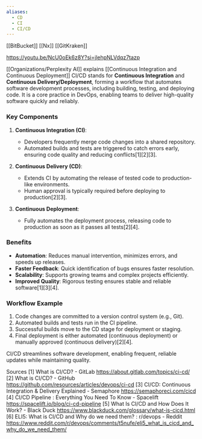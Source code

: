 ```yaml
---
aliases:
  - CD
  - CI
  - CI/CD
---
```

[[BitBucket]]
[[Nx]]
[[GitKraken]]

https://youtu.be/NcU0oEk6z8Y?si=jlehpNLVdqz7tazp

[[Organizations/Perplexity AI]] explains [[Continuous Integration and Continuous Deployment]] 
CI/CD stands for **Continuous Integration** and **Continuous Delivery/Deployment**, forming a workflow that automates software development processes, including building, testing, and deploying code. It is a core practice in DevOps, enabling teams to deliver high-quality software quickly and reliably.

### Key Components
1. **Continuous Integration (CI)**:
   - Developers frequently merge code changes into a shared repository.
   - Automated builds and tests are triggered to catch errors early, ensuring code quality and reducing conflicts[1][2][3].

2. **Continuous Delivery (CD)**:
   - Extends CI by automating the release of tested code to production-like environments.
   - Human approval is typically required before deploying to production[2][3].

3. **Continuous Deployment**:
   - Fully automates the deployment process, releasing code to production as soon as it passes all tests[2][4].

### Benefits
- **Automation**: Reduces manual intervention, minimizes errors, and speeds up releases.
- **Faster Feedback**: Quick identification of bugs ensures faster resolution.
- **Scalability**: Supports growing teams and complex projects efficiently.
- **Improved Quality**: Rigorous testing ensures stable and reliable software[1][3][4].

### Workflow Example
1. Code changes are committed to a version control system (e.g., Git).
2. Automated builds and tests run in the CI pipeline.
3. Successful builds move to the CD stage for deployment or staging.
4. Final deployment is either automated (continuous deployment) or manually approved (continuous delivery)[2][4]. 

CI/CD streamlines software development, enabling frequent, reliable updates while maintaining quality.

Sources
[1] What is CI/CD? - GitLab https://about.gitlab.com/topics/ci-cd/
[2] What is CI/CD? - GitHub https://github.com/resources/articles/devops/ci-cd
[3] CI/CD: Continuous Integration & Delivery Explained - Semaphore https://semaphoreci.com/cicd
[4] CI/CD Pipeline : Everything You Need To Know - Spacelift https://spacelift.io/blog/ci-cd-pipeline
[5] What Is CI/CD and How Does It Work? - Black Duck https://www.blackduck.com/glossary/what-is-cicd.html
[6] ELI5: What is CI/CD and Why do we need them? : r/devops - Reddit https://www.reddit.com/r/devops/comments/t5nufe/eli5_what_is_cicd_and_why_do_we_need_them/
